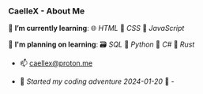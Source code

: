 ### CaelleX - About Me 


 🌱 **I’m currently learning**:
    🌐 *HTML*
    🎨 *CSS*
    💾 *JavaScript*

🌱 **I'm planning on learning**:
    🗃️ *SQL*
    🐍 *Python*
    🔧 *C#*
    🦀 *Rust*
    


- 📫 caellex@proton.me

- 📅 _Started my coding adventure 2024-01-20_ 📅 -

